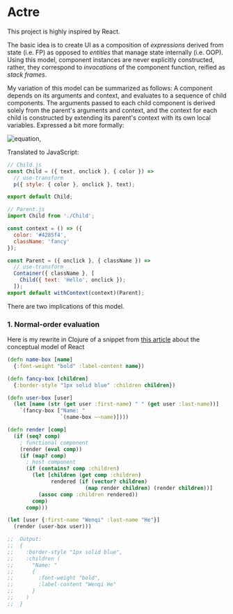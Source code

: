 # Actre

This project is highly inspired by React.

The basic idea is to create UI as a composition of *expressions* derived from state (i.e. FP) as opposed to *entities* that manage state internally (i.e. OOP). Using this model, component instances are never explicitly constructed, rather, they correspond to *invocations* of the component function, reified as *stack frames*.

My variation of this model can be summarized as follows: A component depends on its arguments and context, and evaluates to a sequence of child components. The arguments passed to each child component is derived solely from the parent's arguments and context, and the context for each child is constructed by extending its parent's context with its own local variables. Expressed a bit more formally:

![equation](https://latex.codecogs.com/svg.latex?view^n_i({\bf%20Args},%20{\bf%20C})%20\rightarrow%20\Big\\{%20view^{n+1}_j\big(f({\bf%20Args},%20{\bf%20C}),{\bf%20C}%20%20\cup%20%20{\bf%20L}^{n+1}_j%20\big)%20\Big\\}),

Translated to JavaScript:
```js
// Child.js
const Child = ({ text, onclick }, { color }) =>
  // use-transform
  p({ style: { color }, onclick }, text);

export default Child;
```
```js
// Parent.js
import Child from './Child';

const context = () => ({
  color: '#4285f4',
  className: 'fancy'
});

const Parent = ({ onclick }, { className }) => 
  // use-transform
  Container({ className }, [
    Child({ text: 'Hello', onclick });
  ]);
export default withContext(context)(Parent);
```

There are two implications of this model.

### 1. Normal-order evaluation

Here is my rewrite in Clojure of a snippet from [this article](https://github.com/reactjs/react-basic) about the conceptual model of React

```clojure
(defn name-box [name]
  {:font-weight "bold" :label-content name})

(defn fancy-box [children]
  {:border-style "1px solid blue" :children children})

(defn user-box [user]
  (let [name (str (get user :first-name) " " (get user :last-name))]
    `(fancy-box ["Name: "
                 `(name-box ~~name)])))

(defn render [comp]
  (if (seq? comp)
    ; functional component
    (render (eval comp))
    (if (map? comp)
      ; host component
      (if (contains? comp :children)
        (let [children (get comp :children)
              rendered (if (vector? children)
                         (map render children) (render children))]
          (assoc comp :children rendered))
        comp)
      comp)))

(let [user {:first-name "Wenqi" :last-name "He"}]
  (render (user-box user)))

;;  Output:
;;  {
;;    :border-style "1px solid blue",
;;    :children (
;;      "Name: "
;;      {
;;        :font-weight "bold",
;;        :label-content "Wenqi He"
;;      }
;;    )
;;  }
```
